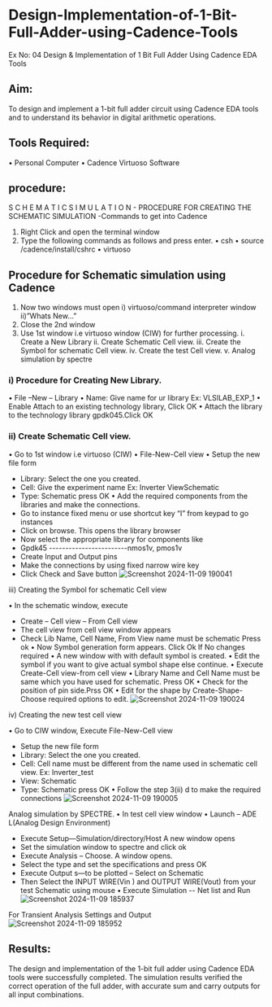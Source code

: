 # Design-Implementation-of-1-Bit-Full-Adder-using-Cadence-Tools
Ex No: 04     Design & Implementation of 1 Bit Full Adder Using Cadence EDA Tools   

## Aim:
To design and implement a 1-bit full adder circuit using Cadence EDA tools and to understand its behavior in digital arithmetic operations.

## Tools Required:
•	Personal Computer
•	Cadence Virtuoso Software

## procedure:

S C H E M A T I C S I M U L A T I O N - PROCEDURE FOR CREATING THE SCHEMATIC SIMULATION -Commands to get into Cadence

1.	Right Click and open the terminal window
2.	Type the following commands as follows and press enter.
•	csh
•	source /cadence/install/cshrc
•	virtuoso 
## Procedure for Schematic simulation using Cadence

1.	Now two windows must open i) virtuoso/command interpreter window ii)”Whats New…”
2.	Close the 2nd window
3.	Use 1st window i.e virtuoso window (CIW) for further processing.
i.	Create a New Library
ii.	Create Schematic Cell view.
iii.	Create the Symbol for schematic Cell view.
iv.	Create the test Cell view.
v.	Analog simulation by spectre


### i)	Procedure for Creating New Library.
•	File –New – Library
•	Name: Give name for ur library Ex: VLSILAB_EXP_1
•	Enable Attach to an existing technology library, Click OK
•	Attach the library to the technology library gpdk045.Click OK
### ii)	Create Schematic Cell view.
•	Go to 1st window i.e virtuoso (CIW)
•	File-New-Cell view
•	Setup the new file form
+ Library: Select the one you created.
+	Cell: Give the experiment name Ex: Inverter ViewSchematic
+	Type: Schematic press OK
•	Add the required components from the libraries and make the connections.
+	Go to instance fixed menu or use shortcut key “I” from keypad to go instances
+	Click on browse. This opens the library browser
+	Now select the appropriate library for components like 
+ Gpdk45 ------------------------nmos1v, pmos1v
+	Create Input and Output pins
+	Make the connections by using fixed narrow wire key
+	Click Check and Save button
![Screenshot 2024-11-09 190041](https://github.com/user-attachments/assets/3a05383c-0443-47ef-99b2-dcdf6f23b89a)



 
iii)	Creating the Symbol for schematic Cell view

•	In the schematic window, execute 
+	Create – Cell view – From Cell view
+	The cell view from cell view window appears
+	Check Lib Name, Cell Name, From View name must be schematic Press ok
•	Now Symbol generation form appears. Click Ok If No changes required
•	A new window with with default symbol is created.
•	Edit the symbol if you want to give actual symbol shape else continue.
•	Execute Create-Cell view-from cell view
•	Library Name and Cell Name must be same which you have used for schematic. Press OK
•	Check for the position of pin side.Prss OK
•	Edit for the shape by Create-Shape-Choose required options to edit.
![Screenshot 2024-11-09 190024](https://github.com/user-attachments/assets/fe17ceb8-6ed6-405e-8b20-c5306c98c026)



iv)	Creating the new test cell view

•	Go to CIW window, Execute File-New-Cell view
+	Setup the new file form
+	Library: Select the one you created.
+	Cell: Cell name must be different from the name used in schematic cell view. Ex: Inverter_test
+	View: Schematic
+	Type: Schematic press OK
•	Follow the step 3(ii) d to make the required connections
![Screenshot 2024-11-09 190005](https://github.com/user-attachments/assets/ea18d52c-a4b9-4da9-9a2a-06f67152146c)



 
Analog simulation by SPECTRE.
•	In test cell view window
•	Launch – ADE L(Analog Design Environment)
+	Execute Setup—Simulation/directory/Host A new window opens
+	Set the simulation window to spectre and click ok
+	Execute Analysis – Choose. A window opens.
+	Select the type and set the specifications and press OK
+	Execute Output s—to be plotted – Select on Schematic
+	Then Select the INPUT WIRE(Vin ) and OUTPUT WIRE(Vout) from your test Schematic using mouse
•	Execute Simulation -- Net list and Run
![Screenshot 2024-11-09 185937](https://github.com/user-attachments/assets/5be2d069-c614-4846-86c9-e8ec168ba7b2)

For Transient Analysis Settings and Output
 ![Screenshot 2024-11-09 185952](https://github.com/user-attachments/assets/a3fb2842-a519-4e40-bfb6-f80eca2dc0ea)



 

## Results:
The design and implementation of the 1-bit full adder using Cadence EDA tools were successfully completed. The simulation results verified the correct operation of the full adder, with accurate sum and carry outputs for all input combinations.
